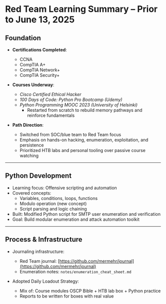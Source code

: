 # Red Team Learning Summary – Prior to June 13, 2025

## Foundation

- **Certifications Completed**:
  - CCNA
  - CompTIA A+
  - CompTIA Network+
  - CompTIA Security+

- **Courses Underway**:
  - *Cisco Certified Ethical Hacker* 
  - *100 Days of Code: Python Pro Bootcamp (Udemy)*
  - *Python Programming MOOC 2023 (University of Helsinki)*  
    - Restarted from scratch to rebuild memory pathways and reinforce fundamentals

- **Path Direction**:
  - Switched from SOC/blue team to Red Team focus
  - Emphasis on hands-on hacking, enumeration, exploitation, and persistence
  - Prioritized HTB labs and personal tooling over passive course watching

---
## Python Development

- Learning focus: Offensive scripting and automation
- Covered concepts:
  - Variables, conditions, loops, functions
  - Modulo operation (new concept)
  - Script parsing and logic chaining
- Built: Modified Python script for SMTP user enumeration and verification
- Goal: Build modular enumeration and attack automation toolkit

---

## Process & Infrastructure

- Journaling infrastructure:
  - Red Team journal: [https://github.com/mermehr/journal](https://github.com/mermehr/journal)
  - Enumeration notes: `notes/enumeration_cheat_sheet.md`

- Adopted Daily Loadout Strategy:
  - Mix of: Course modules OSCP Bible + HTB lab box + Python practice
  - Reports to be written for boxes with real value